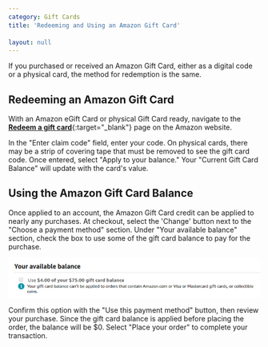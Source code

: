 ```yaml
---
category: Gift Cards
title: 'Redeeming and Using an Amazon Gift Card'

layout: null
---
```


If you purchased or received an Amazon Gift Card, either as a digital code or a physical card, the method for redemption is the same.

## Redeeming an Amazon Gift Card

With an Amazon eGift Card or physical Gift Card ready, navigate to the [**Redeem a gift card**](https://www.amazon.com/gc/redeem/ref=gc_redeem_new_exp_DesktopRedirect){:target="_blank"} page on the Amazon website.

In the "Enter claim code" field, enter your code. On physical cards, there may be a strip of covering tape that must be removed to see the gift card code. Once entered, select "Apply to your balance." Your "Current Gift Card Balance" will update with the card's value.


## Using the Amazon Gift Card Balance

Once applied to an account, the Amazon Gift Card credit can be applied to nearly any purchases. At checkout, select the 'Change' button next to the "Choose a payment method" section. Under "Your available balance" section, check the box to use some of the gift card balance to pay for the purchase. 

![The amount of the purchase is shown against the total gift card balance.](using-gc.png)  

Confirm this option with the "Use this payment method" button, then review your purchase. Since the gift card balance is applied before placing the order, the balance will be $0. Select "Place your order" to complete your transaction.